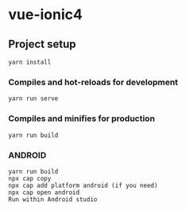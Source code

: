 # vue-ionic4

## Project setup
```
yarn install
```

### Compiles and hot-reloads for development
```
yarn run serve
```

### Compiles and minifies for production
```
yarn run build
```

### ANDROID
```
yarn run build
npx cap copy
npx cap add platform android (if you need)
npx cap open android
Run within Android studio
```
